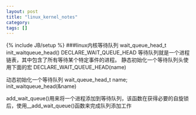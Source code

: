 ```yaml
---
layout: post
title: "linux_kernel_notes"
category: 
tags: []
---
```

{% include JB/setup %}
###linux内核等待队列
wait_queue_head_t
init_waitqueue_head()
DECLARE_WAIT_QUEUE_HEAD
等待队列就是一个进程链表，其中包含了所有等待某个特定事件的进程。
静态初始化一个等待队列头使用下面的宏
DECLARE_WAIT_QUEUE_HEAD(name)

动态初始化一个等待队列
wait_queue_head_t name;
init_waitqueue_head(&name)

add_wait_queue()用来将一个进程添加到等待队列，该函数在获得必要的自旋锁后，使用__add_wait_queue()函数来完成队列添加工作
